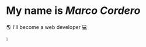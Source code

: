 <h1>My name is <em>Marco Cordero</em></h1>
<p>🌎 I'll become a web developer 💻</p>
<img src="https://pbs.twimg.com/profile_images/2731960282/20b59c32287bdb05d5ce1c28971694f7_400x400.png" style="width:5%; height: 5%;">

<script src="https://platform.linkedin.com/badges/js/profile.js" async defer type="text/javascript"></script>